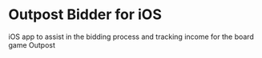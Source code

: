 # Outpost Bidder for iOS
iOS app to assist in the bidding process and tracking income for the board game Outpost
